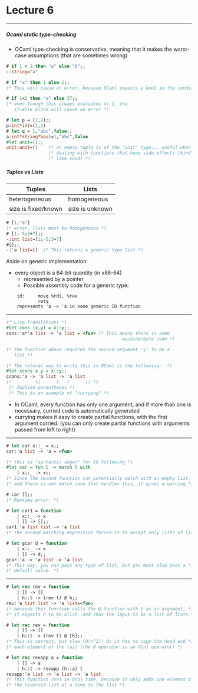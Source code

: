 <h1>Lecture 6</h1>

---

<h5>Ocaml static type-checking</h5>

  * OCaml type-checking is conservative, meaning that it makes the worst-case assumptions (that are sometimes wrong)

```ocaml
# if 1 < 2 then "a" else "b";;
-:string="a"

# if "a" then 1 else 2;;
(* This will cause an error, because OCaml expects a bool in the conditional *)

# if 1<2 then "a" else 37;;
(* even though this always evaluates to 1, the 
   if-else block will cause an error *)

# let p = (1,2);;
p:int*int=(1,2)
# let q = 1,"abc",false;;
a:int*string*bool=1,"abc",false
#let unit=();;
unit:unit=()    (* an empty tuple is of the 'unit' type... useful when *)
                (* dealing with functions that have side-effects (kind of *)
                (* like void) *)
```

<h5>Tuples vs Lists</h5>

| Tuples | Lists | 
| --- | --- |
| heterogeneous | homogeneous |
| size is fixed/known | size is unknown |

```ocaml
# [1;"a"]
(* error, lists must be homogeneous *)
# [1;-5;3+7];;
-:int list=[1;-5;3+7]
#[];;
-:'a list=[]  (* This returns a generic type list *)
```
Aside on generic implementation:
  * every object is a 64-bit quantity (in x86-64)
      - represented by a pointer
      - Possible assembly code for a generic type:

```assembly
    id:     movq %rdi, %rax
            retq
    represents 'a -> 'a in some generic ID function
```

---

```ocaml
(* Lisp Translations *)
#let cons (x,y) = x::y;;
cons:'a*'a list -> 'a list = <fun> (* This means there is some 
                                            machine/byte code *)

(* The function above requires the second argument 'y' to be a 
   list *)

(* The natural way to write this in OCaml is the following:  *)
#let ccons x y = x::y;;
ccons:'a -> 'a list -> 'a list
(*         ((      )   (      )) *)
 (* Implied parentheses *)
 (* This is an example of "currying" *)

```
  * In OCaml, every function has only one argument, and if more than one is necessary, curried code is automatically generated
  * currying makes it easy to create partial functions, with the first argument curried. (you can only create partial functions with arguments passed from left to right)

---

```ocaml
# let car x::_ = x;;
car:'a list -> 'a = <fun>

(* this is "syntactic sugar" for th following *)
#let car = fun l -> match l with 
    | x::_ -> x;;
(* Since the second function can potentially match with an empty list,  *)
(* and there is not match case that handles this, it gives a warning *)

# car [];;
(* Runtime error: *)

# let car1 = function
    | x::_ -> x
    | [] -> [];;
car1:'a list list -> 'a list
(* The second matching expression forces it to accept only lists of lists *)

# let gcar d = function
    | x::_ -> x
    | [] -> d;;
gcar:'a -> 'a list -> 'a list
(* This way, you can pass any type of list, but you must also pass a *)
(* default value. *)


```
---

```ocaml
# let rec rev = function
    | [] -> []
    | h::t -> (rev t) @ h;;
rev:'a list list -> 'a list=<fun>
(* because this function calls the @ function with h as an argument, *)
(* it expects h to be alist, and thus the imput to be a list of lists *)

# let rec rev = function
    | [] -> []
    | h::t -> (rev t) @ [h];;
(* This is correct, but slow (O(n^2)) bc it has to copy the head and *)
(* each element of the tail (the @ operator is an O(n) operator) *)

# let rec revapp a = function
    | [] -> a
    | h::t -> revapp (h::a) t
revapp:'a list -> 'a list -> 'a list
(* This function runs in O(n) time, because it only adds one element of *)
(* the reversed list at a time to the list *)
```

